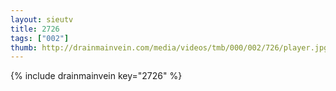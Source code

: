 ```yaml
--- 
layout: sieutv
title: 2726
tags: ["002"]
thumb: http://drainmainvein.com/media/videos/tmb/000/002/726/player.jpg
---
```

{% include drainmainvein key="2726" %} 
